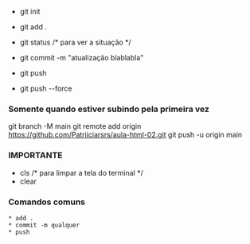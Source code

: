 * git init
* git add .
* git status /* para ver a situação */

* git commit -m "atualização blablabla"

* git push
* git push --force

### Somente quando estiver subindo pela primeira vez ###

git branch -M main
git remote add origin https://github.com/Patriiciarsrs/aula-html-02.git
git push -u origin main


### IMPORTANTE
* cls  /* para limpar a tela do terminal */
* clear


### Comandos comuns
    * add .
    * commit -m qualquer
    * push